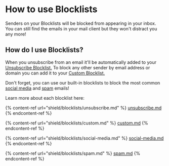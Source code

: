 # How to use Blocklists

Senders on your Blocklists will be blocked from appearing in your inbox. You can still find the emails in your mail client but they won't distract you any more!

## How do I use Blocklists?

When you unsubscribe from an email it'll be automatically added to your [Unsubscribe Blocklist.](shield/blocklists/unsubscribe.md) To block any other sender by email address or domain you can add it to your [Custom Blocklist.](shield/blocklists/custom.md)

Don't forget, you can use our built-in blocklists to block the most common [social media](shield/blocklists/social-media.md) and [spam](shield/blocklists/spam.md) emails!

Learn more about each blocklist here:

{% content-ref url="shield/blocklists/unsubscribe.md" %}
[unsubscribe.md](shield/blocklists/unsubscribe.md)
{% endcontent-ref %}

{% content-ref url="shield/blocklists/custom.md" %}
[custom.md](shield/blocklists/custom.md)
{% endcontent-ref %}

{% content-ref url="shield/blocklists/social-media.md" %}
[social-media.md](shield/blocklists/social-media.md)
{% endcontent-ref %}

{% content-ref url="shield/blocklists/spam.md" %}
[spam.md](shield/blocklists/spam.md)
{% endcontent-ref %}
